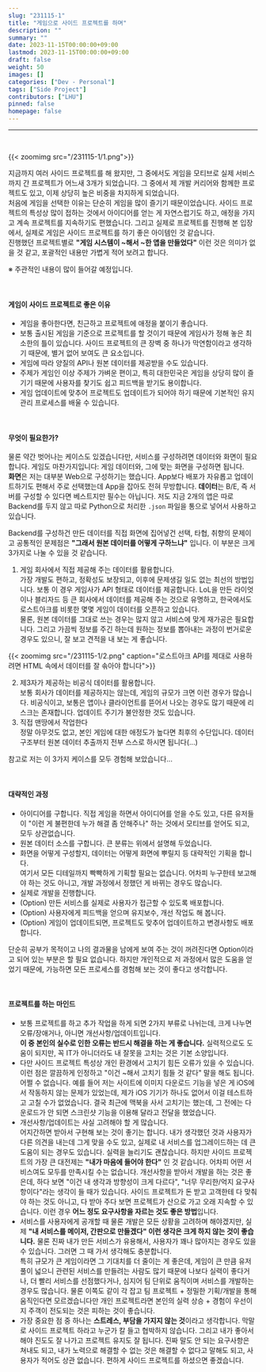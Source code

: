 ```yaml
---
slug: "231115-1"
title: "게임으로 사이드 프로젝트를 하며"
description: ""
summary: ""
date: 2023-11-15T00:00:00+09:00
lastmod: 2023-11-15T00:00:00+09:00
draft: false
weight: 50
images: []
categories: ["Dev - Personal"]
tags: ["Side Project"]
contributors: ["LHU"]
pinned: false
homepage: false
---
```


---

<br>

{{< zoomimg src="/231115-1/1.png">}}

지금까지 여러 사이드 프로젝트를 해 왔지만, 그 중에서도 게임을 모티브로 실제 서비스까지 간 프로젝트가 어느새 3개가 되었습니다. 그 중에서 제 개발 커리어와 함께한 프로젝트도 있고, 이제 상당히 높은 비중을 차지하게 되었습니다.  
처음에 게임을 선택한 이유는 단순히 게임을 많이 즐기기 때문이었습니다. 사이드 프로젝트의 특성상 많이 접하는 것에서 아이디어를 얻는 게 자연스럽기도 하고, 애정을 가지고 계속 프로젝트를 지속하기도 편했습니다. 그리고 실제로 프로젝트를 진행해 본 입장에서, 실제로 게임은 사이드 프로젝트를 하기 좋은 아이템인 것 같습니다.  
진행했던 프로젝트별로 **"게임 시스템이 ~해서 ~한 앱을 만들었다"** 이런 것은 의미가 없을 것 같고, 포괄적인 내용만 가볍게 적어 보려고 합니다.

※ 주관적인 내용이 많이 들어갈 예정입니다.

<br>

#### 게임이 사이드 프로젝트로 좋은 이유

- 게임을 좋아한다면, 친근하고 프로젝트에 애정을 붙이기 좋습니다.
- 보통 출시된 게임을 기준으로 프로젝트를 할 것이기 때문에 게임사가 정해 놓은 최소한의 틀이 있습니다. 사이드 프로젝트의 큰 장벽 중 하나가 막연함이라고 생각하기 때문에, 별거 없어 보여도 큰 요소입니다.
- 게임에 따라 양질의 API나 원본 데이터를 제공받을 수도 있습니다.
- 주제가 게임인 이상 주제가 가벼운 편이고, 특히 대한민국은 게임을 상당히 많이 즐기기 때문에 사용자를 찾기도 쉽고 피드백을 받기도 용이합니다.
- 게임 업데이트에 맞추어 프로젝트도 업데이트가 되어야 하기 때문에 기본적인 유지관리 프로세스를 배울 수 있습니다.

<br>

#### 무엇이 필요한가?

물론 약간 벗어나는 케이스도 있겠습니다만, 서비스를 구성하려면 데이터와 화면이 필요합니다. 게임도 마찬가지입니다: 게임 데이터와, 그에 맞는 화면을 구성하면 됩니다.  
**화면**은 저는 대부분 Web으로 구성하기는 했습니다. App보다 배포가 자유롭고 업데이트하기도 편해서 주로 선택했는데 App을 잡아도 전혀 무방합니다. **데이터**는 B/E, 즉 서버를 구성할 수 있다면 베스트지만 필수는 아닙니다. 저도 지금 2개의 앱은 따로 Backend를 두지 않고 따로 Python으로 처리한 `.json` 파일을 통으로 넣어서 사용하고 있습니다.

Backend를 구성하건 만든 데이터를 직접 화면에 집어넣건 선택, 타협, 취향의 문제이고 공통적인 문제점은 **"그래서 원본 데이터를 어떻게 구하느냐"** 입니다. 이 부분은 크게 3가지로 나눌 수 있을 것 같습니다.

1. 게임 회사에서 직접 제공해 주는 데이터를 활용합니다.  
   가장 개발도 편하고, 정확성도 보장되고, 이후에 문제생길 일도 없는 최선의 방법입니다. 보통 이 경우 게임사가 API 형태로 데이터를 제공합니다. LoL을 만든 라이엇이나 블리자드 등 큰 회사에서 데이터를 제공해 주는 것으로 유명하고, 한국에서도 로스트아크를 비롯한 몇몇 게임이 데이터를 오픈하고 있습니다.  
   물론, 원본 데이터를 그대로 쓰는 경우는 많지 않고 서비스에 맞게 재가공은 필요합니다. 그리고 가끔씩 정보를 주긴 하는데 원하는 정보를 뽑아내는 과정이 번거로운 경우도 있으니, 잘 보고 견적을 내 보는 게 좋습니다.

{{< zoomimg src="/231115-1/2.png" caption="로스트아크 API를 제대로 사용하려면 HTML 속에서 데이터를 잘 솎아야 합니다">}}

2. 제3자가 제공하는 비공식 데이터를 활용합니다.  
   보통 회사가 데이터를 제공하지는 않는데, 게임의 규모가 크면 이런 경우가 많습니다. 비공식이고, 보통은 앱이나 클라이언트를 뜯어서 나오는 경우도 많기 때문에 리스크는 존재합니다. 업데이트 주기가 불안정한 것도 있습니다.
3. 직접 맨땅에서 작업한다  
   정말 아무것도 없고, 본인 게임에 대한 애정도가 높다면 최후의 수단입니다. 데이터 구조부터 원본 데이터 추출까지 전부 스스로 하시면 됩니다(...)

참고로 저는 이 3가지 케이스를 모두 경험해 보았습니다...

<br>

#### 대략적인 과정

- 아이디어를 구합니다. 직접 게임을 하면서 아이디어를 얻을 수도 있고, 다른 유저들이 "이런 게 불편한데 누가 해결 좀 안해주나" 하는 것에서 모티브를 얻어도 되고, 모두 상관없습니다.
- 원본 데이터 소스를 구합니다. 큰 분류는 위에서 설명해 두었습니다.
- 화면을 어떻게 구성할지, 데이터는 어떻게 화면에 뿌릴지 등 대략적인 기획을 합니다.  
  여기서 모든 디테일까지 빡빡하게 기획할 필요는 없습니다. 어차피 누구한테 보고해야 하는 것도 아니고, 개발 과정에서 정했던 게 바뀌는 경우도 많습니다.
- 실제로 개발을 진행합니다.
- (Option) 만든 서비스를 실제로 사용자가 접근할 수 있도록 배포합니다.
- (Option) 사용자에게 피드백을 얻으며 유지보수, 개선 작업도 해 봅니다.
- (Option) 게임이 업데이트되면, 프로젝트도 맞추어 업데이트하고 변경사항도 배포합니다.

단순히 공부가 목적이고 나의 결과물을 남에게 보여 주는 것이 꺼려진다면 Option이라고 되어 있는 부분은 할 필요 없습니다. 하지만 개인적으로 저 과정에서 많은 도움을 얻었기 때문에, 가능하면 모든 프로세스를 경험해 보는 것이 좋다고 생각합니다.

<br>

#### 프로젝트를 하는 마인드

- 보통 프로젝트를 하고 추가 작업을 하게 되면 2가지 부류로 나뉘는데, 크게 나누면 오류/장애거나, 아니면 개선사항/업데이트입니다.  
  **이 중 본인의 실수로 인한 오류는 반드시 해결을 하는 게 좋습니다.** 실력적으로도 도움이 되지만, 꼭 IT가 아니더라도 내 잘못을 고치는 것은 기본 소양입니다.
- 다만 사이드 프로젝트 특성상 개인 환경에서 고치기 힘든 오류가 있을 수 있습니다.  
  이런 점은 깔끔하게 인정하고 "이건 ~해서 고치기 힘들 것 같다" 말을 해도 됩니다. 어쩔 수 없습니다.
  예를 들어 저는 사이트에 이미지 다운로드 기능을 넣은 게 iOS에서 작동하지 않는 문제가 있었는데, 제가 iOS 기기가 하나도 없어서 이걸 테스트하고 고칠 수가 없었습니다. 결국 최근에 맥북을 사서 고치기는 했는데, 그 전에는 다운로드가 안 되면 스크린샷 기능을 이용해 달라고 전달을 했었습니다.
- 개선사항/업데이트는 사실 고려해야 할 게 많습니다.  
  어지간하면 받아서 구현해 보는 것이 좋기는 합니다. 내가 생각했던 것과 사용자가 다른 의견을 내는데 그게 맞을 수도 있고, 실제로 내 서비스를 업그레이드하는 데 큰 도움이 되는 경우도 있습니다. 실력을 늘리기도 괜찮습니다. 하지만 사이드 프로젝트의 가장 큰 대전제는 **"내가 마음에 들어야 한다"** 인 것 같습니다. 어차피 어떤 서비스여도 모두를 만족시킬 수는 없습니다. 개선사항을 받아서 개발을 하는 것은 좋은데, 하다 보면 "이건 내 생각과 방향성이 크게 다르다", "너무 무리한/억지 요구사항이다"라는 생각이 들 때가 있습니다. 사이드 프로젝트가 돈 받고 고객한테 다 맞춰야 하는 것도 아니고, 다 받아 주다 보면 프로젝트가 산으로 가고 오래 지속할 수 있습니다. 이런 경우 **어느 정도 요구사항을 자르는 것도 좋은 방법**입니다.
- 서비스를 사용자에게 공개할 때 물론 개발은 모든 상황을 고려하며 해야겠지만, 실제 **"내 서비스를 메이저, 간판으로 만들겠다" 이런 생각은 크게 하지 않는 것이 좋습니다.** 물론 진짜 내가 만든 서비스가 유용해서, 사용자가 꽤나 많아지는 경우도 있을 수 있습니다. 그러면 그 때 가서 생각해도 충분합니다.  
  특히 규모가 큰 게임이라면 그 기대치를 더 줄이는 게 좋은데, 게임이 큰 만큼 유저풀이 넓으니 관련된 서비스를 만들려는 사람도 많기 때문에 나보다 실력이 좋다거나, 더 빨리 서비스를 선점했다거나, 심지어 팀 단위로 움직이며 서비스를 개발하는 경우도 많습니다. 물론 이쪽도 같이 각 잡고 팀 프로젝트 + 정밀한 기획/개발을 통해 움직인다면 모르겠습니다만 개인 프로젝트라면 본인의 실력 상승 + 경험이 우선이지 주객이 전도되는 것은 피하는 것이 좋습니다.
- 가장 중요한 점 중 하나는 **스트레스, 부담을 가지지 않는 것**이라고 생각합니다. 막말로 사이드 프로젝트 하라고 누군가 칼 들고 협박하지 않습니다. 그리고 내가 좋아서 해야 진도도 잘 나가고 프로젝트 유지도 잘 됩니다. 진짜 말도 안 되는 요구사항은 쳐내도 되고, 내가 노력으로 해결할 수 없는 것은 해결할 수 없다고 말해도 되고, 사용자가 적어도 상관 없습니다. 편하게 사이드 프로젝트를 하셨으면 좋겠습니다.
